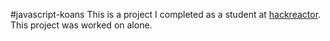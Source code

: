 #javascript-koans
This is a project I completed as a student at [hackreactor](http://hackreactor.com). This project was worked on alone.
